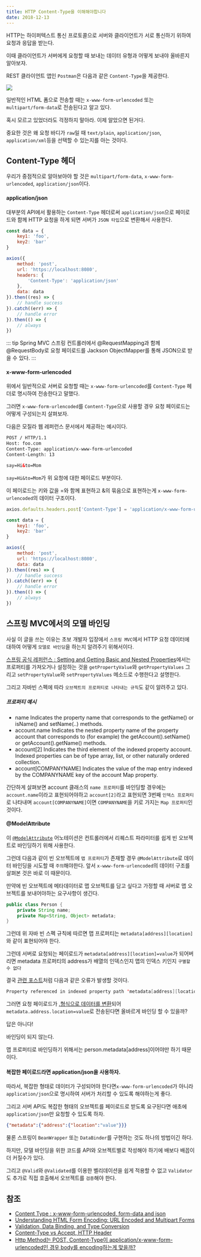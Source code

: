 ```yaml
---
title: HTTP Content-Type을 이해해야합니다
date: 2018-12-13
---
```


HTTP는 하이퍼텍스트 통신 프로토콜으로 서버와 클라이언트가 서로 통신하기 위하여 요청과 응답을 받는다.

이때 클라이언트가 서버에게 요청할 때 보내는 데이터 유형과 어떻게 보내야 올바른지 알아보자.

REST 클라이언트 앱인 `Postman`은 다음과 같은 `Content-Type`을 제공한다.

![](/spring/images/postman-content-type.png)

일반적인 HTML 폼으로 전송할 때는 `x-www-form-urlencoded` 또는 `multipart/form-data`로 전송된다고 알고 있다.

혹시 모르고 있었더라도 걱정하지 말아라. 이제 알았으면 된거다.

중요한 것은 왜 요청 바디가 `raw`일 때 `text/plain`, `application/json`, `application/xml`등을 선택할 수 있는지를 아는 것이다.

## Content-Type 헤더

우리가 중점적으로 알아보아야 할 것은 `multipart/form-data`, `x-www-form-urlencoded`, `application/json`이다.

#### application/json

대부분의 API에서 활용하는 `Content-Type` 헤더로써 `application/json`으로 페이로드와 함께 HTTP 요청을 하게 되면 서버가 `JSON 타입`으로 변환해서 사용한다.

```javascript
const data = {
    key1: 'foo',
    key2: 'bar'
}

axios({
    method: 'post',
    url: 'https://localhost:8080',
    headers: {
        'Content-Type': 'application/json'
    },
    data: data
}).then((res) => {
    // handle success
}).catch((err) => {
    // handle error
}).then(() => {
    // always
})
```

::: tip Spring MVC
스프링 컨트롤러에서 @RequestMapping과 함께 @RequestBody로 요청 페이로드를 Jackson ObjectMapper를 통해 JSON으로 받을 수 있다.
:::

#### x-www-form-urlencoded

위에서 일반적으로 서버로 요청할 때는 `x-www-form-urlencoded`를 `Content-Type` 헤더로 명시하여 전송한다고 말했다.

그러면 `x-www-form-urlencoded`를 `Content-Type`으로 사용할 경우 요청 페이로드는 어떻게 구성되는지 살펴보자.

다음은 모질라 웹 레퍼런스 문서에서 제공하는 예시이다.

```html
POST / HTTP/1.1
Host: foo.com
Content-Type: application/x-www-form-urlencoded
Content-Length: 13

say=Hi&to=Mom
```

`say=Hi&to=Mom`가 위 요청에 대한 페이로드 부분이다.

이 페이로드는 키와 값을 =와 함께 표현하고 &의 묶음으로 표현하는게 `x-www-form-urlencoded`의 데이터 구조이다.

```javascript
axios.defaults.headers.post['Content-Type'] = 'application/x-www-form-urlencoded';

const data = {
    key1: 'foo',
    key2: 'bar'
}

axios({
    method: 'post',
    url: 'https://localhost:8080',
    data: data
}).then((res) => {
    // handle success
}).catch((err) => {
    // handle error
}).then(() => {
    // always
})
```

## 스프링 MVC에서의 모델 바인딩

사실 이 글을 쓰는 이유는 초보 개발자 입장에서 `스프링 MVC`에서 HTTP 요청 데이터에 대하여 어떻게 `모델로 바인딩`을 하는지 알려주기 위해서이다.

[스프링 공식 레퍼런스 : Setting and Getting Basic and Nested Properties](https://docs.spring.io/spring/docs/current/spring-framework-reference/core.html#beans-beans-conventions)에서는 프로퍼티를 가져오거나 설정하는 것을 `getPropertyValue`와 `getPropertyValues` 그리고 `setPropertyValue`와 `setPropertyValues` 메소드로 수행한다고 설명한다.

그리고 자바빈 스펙에 따라 `오브젝트의 프로퍼티로 나타내는 규칙`도 같이 알려주고 있다.

##### 프로퍼티 예시

-   name
    Indicates the property name that corresponds to the getName() or isName() and setName(..) methods.
-   account.name
    Indicates the nested property name of the property account that corresponds to (for example) the getAccount().setName() or getAccount().getName() methods.
-   account[2]
    Indicates the third element of the indexed property account. Indexed properties can be of type array, list, or other naturally ordered collection.
-   account[COMPANYNAME]
        Indicates the value of the map entry indexed by the COMPANYNAME key of the account Map property.

간단하게 살펴보면 account 클래스의 `name 프로퍼티`를 바인딩할 경우에는 `account.name`이라고 표현되어야하고 `account[2]`라고 표현되면 3번째 `인덱스 프로퍼티`로 나타내며 `account[COMPANYNAME]`이면 `COMPANYNAME`을 키로 가지는 `Map 프로퍼티`인 것이다.

#### @ModelAttribute

이 [`@ModelAttribute`](https://docs.spring.io/spring/docs/current/spring-framework-reference/web.html#mvc-ann-modelattrib-method-args) 어노테이션은 컨트롤러에서 리퀘스트 파라미터를 쉽게 빈 오브젝트로 바인딩하기 위해 사용한다.

그런데 다음과 같이 빈 오브젝트에 `맵 프로퍼티`가 존재할 경우 `@ModelAttribute`로 데이터 바인딩을 시도할 때 `주의`해야한다. 앞서 `x-www-form-urlencoded`의 데이터 구조를 살펴본 것은 바로 이 때문이다.

만약에 빈 오브젝트에 메타데이터로 맵 오브젝트를 담고 싶다고 가정할 때 서버로 맵 오브젝트를 보내어야하는 요구사항이 생긴다.

```java
public class Person {
    private String name;
    private Map<String, Object> metadata;
}
```

그런데 위 자바 빈 스펙 규칙에 따르면 맵 프로퍼티는 `metadata[address][location]`와 같이 표현되어야 한다.

그런데 서버로 요청되는 페이로드가 `metadata[address][location]=value`가 되어버리면 metadata 프로퍼티의 address가 배열의 인덱스인지 맵의 인덱스 키인지 `구별할 수 없다`

결국 [관련 포스트](https://homoefficio.github.io/2017/04/25/Spring-%EA%B0%80-%ED%8F%AC%ED%95%A8%EB%90%9C-URL-%ED%8C%8C%EB%9D%BC%EB%AF%B8%ED%84%B0-%EB%B0%94%EC%9D%B8%EB%94%A9-%ED%95%98%EA%B8%B0/)처럼 다음과 같은 오류가 발생할 것이다.

```java
Property referenced in indexed property path 'metadata[address][location]' is neither an array nor a List nor a Map
```

그러면 요청 페이로드가 [.형식으로 데이터를 변환](https://gist.github.com/codesnik/1433581)되어 `metadata.address.location=value`로 전송된다면 올바르게 바인딩 할 수 있을까?

답은 아니다!

바인딩이 되지 않는다.

맵 프로퍼티로 바인딩하기 위해서는 person.metadata[address]이어야만 하기 때문이다.

#### 복잡한 페이로드라면 application/json을 사용하자.

따라서, 복잡한 형태로 데이터가 구성되어야 한다면`x-www-form-urlencoded`가 아니라 `application/json`으로 명시하여 서버가 처리할 수 있도록 해야하는게 좋다.

그리고 서버 API도 복잡한 형태의 오브젝트를 페이로드로 받도록 요구된다면 애초에 `application/json`만 요청할 수 있도록 하자.

```json
{"metadata":{"address":{"location":"value"}}}
```

물론 스프링이 `BeanWrapper` 또는 `DataBinder`를 구현하는 것도 하나의 방법이긴 하다.

하지만, 모델 바인딩을 위한 코드를 API와 오브젝트별로 작성해야 하기에 배보다 배꼽이 더 커질수가 있다.

그리고 `@Valid`와 `@Validated`를 이용한 벨리데이션을 쉽게 적용할 수 없고 `Validator`도 추가로 직접 호출해서 오브젝트를 `검증`해야 한다.

## 참조

-   [Content Type : x-www-form-urlencoded, form-data and json](https://medium.com/@mohamedraja_77/content-type-x-www-form-urlencoded-form-data-and-json-e17c15926c69)
-   [Understanding HTML Form Encoding: URL Encoded and Multipart Forms](https://dev.to/sidthesloth92/understanding-html-form-encoding-url-encoded-and-multipart-forms-3lpa)
-   [Validation, Data Binding, and Type Conversion](https://docs.spring.io/spring/docs/current/spring-framework-reference/core.html#validation)
-   [Content-Type vs Accept, HTTP Header](http://1ambda.github.io/content-type-vs-accept-http-header/)
-   [Http Method는 POST, Content-Type이 application/x-www-form-urlencoded인 경우 body를 encoding하는게 맞을까?](https://gist.github.com/jays1204/703297eb0da1facdc454)

